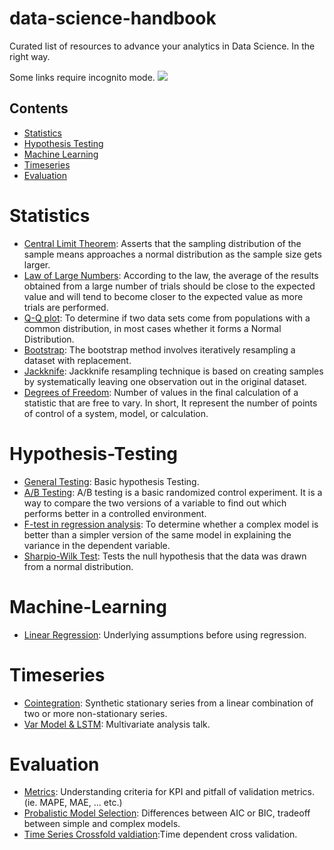 # data-science-handbook
Curated list of resources to advance your analytics in Data Science. In the right way.

Some links require incognito mode. <img src='https://static-cdn.jtvnw.net/emoticons/v1/25/1.0'/>

## Contents

- [Statistics](#Statistics)
- [Hypothesis Testing](#Hypothesis-Testing)
- [Machine Learning](#Machine-Learning)
- [Timeseries](#Timeseries)
- [Evaluation](#Evaluation)


# Statistics
- [Central Limit Theorem](https://www.freecodecamp.org/news/how-to-visualize-the-central-limit-theorem-in-python-b619f5b00168/#:~:text=The%20Central%20Limit%20Theorem%20states,the%20shape%20of%20the%20population.): Asserts that the sampling distribution of the sample means approaches a normal distribution as the sample size gets larger.
- [Law of Large Numbers](https://levelup.gitconnected.com/large-numbers-and-central-limit-theorem-using-numpy-1c8199ef63b1): According to the law, the average of the results obtained from a large number of trials should be close to the expected value and will tend to become closer to the expected value as more trials are performed.
- [Q-Q plot](https://towardsdatascience.com/q-q-plots-explained-5aa8495426c0): To determine if two data sets come from populations with a common distribution, in most cases whether it forms a Normal Distribution.
- [Bootstrap](https://medium.com/swlh/bootstrap-sampling-using-pythons-numpy-85822d868977): The bootstrap method involves iteratively resampling a dataset with replacement.
- [Jackknife](https://towardsdatascience.com/resampling-methods-for-inference-analysis-e75fecfefcb2): Jackknife resampling technique is based on creating samples by systematically leaving one observation out in the original dataset.
- [Degrees of Freedom](http://sites.utexas.edu/sos/degreesfreedom/): Number of values in the final calculation of a statistic that are free to vary. In short, It represent the number of points of control of a system, model, or calculation.

# Hypothesis-Testing
- [General Testing](https://towardsdatascience.com/hypothesis-testing-in-machine-learning-using-python-a0dc89e169ce): Basic hypothesis Testing.
- [A/B Testing](https://www.analyticsvidhya.com/blog/2020/10/ab-testing-data-science/): A/B testing is a basic randomized control experiment. It is a way to compare the two versions of a variable to find out which performs better in a controlled environment.
- [F-test in regression analysis](https://towardsdatascience.com/fisher-test-for-regression-analysis-1e1687867259): To determine whether a complex model is better than a simpler version of the same model in explaining the variance in the dependent variable.
- [Sharpio-Wilk Test](https://docs.scipy.org/doc/scipy/reference/generated/scipy.stats.shapiro.html): Tests the null hypothesis that the data was drawn from a normal distribution.

# Machine-Learning 
- [Linear Regression](https://towardsdatascience.com/assumptions-of-linear-regression-5d87c347140): Underlying assumptions before using regression.

# Timeseries
- [Cointegration](https://medium.com/ro-data-team-blog/measuring-correlation-ii-cointegration-for-time-series-analysis-f0f5e6f65f5): Synthetic stationary series from a linear combination of two or more non-stationary series.
- [Var Model & LSTM](https://www.youtube.com/watch?v=_vQ0W_qXMxk&feature=youtu.be): Multivariate analysis talk. 

# Evaluation
- [Metrics](https://towardsdatascience.com/forecast-kpi-rmse-mae-mape-bias-cdc5703d242d): Understanding criteria for KPI and pitfall of validation metrics. (ie. MAPE, MAE, ... etc.)
- [Probalistic Model Selection](https://stats.stackexchange.com/questions/577/is-there-any-reason-to-prefer-the-aic-or-bic-over-the-other): Differences between AIC or BIC, tradeoff between simple and complex models.
- [Time Series Crossfold valdiation](https://medium.com/@soumyachess1496/cross-validation-in-time-series-566ae4981ce4):Time dependent cross validation.
